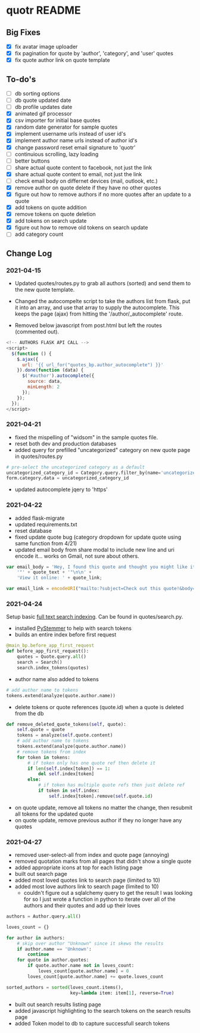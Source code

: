 # quotr README

## Big Fixes
- [x] fix avatar image uploader
- [x] fix pagination for quote by 'author', 'category', and 'user' quotes
- [x] fix quote author link on quote template

## To-do's

- [ ] db sorting options
- [ ] db quote updated date
- [ ] db profile updates date
- [x] animated gif processor
- [x] csv importer for initial base quotes
- [x] random date generator for sample quotes
- [x] implement username urls instead of user id's
- [x] implement author name urls instead of author id's
- [x] change password reset email signature to 'quotr'
- [ ] continuious scrolling, lazy loading
- [ ] better buttons
- [ ] share actual quote content to facebook, not just the link
- [x] share actual quote content to email, not just the link
- [ ] check email body on differnet devices (mail, outlook, etc.)
- [x] remove author on quote delete if they have no other quotes
- [x] figure out how to remove authors if no more quotes after an update to a quote
- [x] add tokens on quote addition
- [x] remove tokens on quote deletion
- [x] add tokens on search update
- [x] figure out how to remove old tokens on search update
- [ ] add category count

## Change Log

### 2021-04-15

- Updated quotes/routes.py to grab all authors (sorted) and send them to the new quote template.

- Changed the autocompelte script to take the authors list from flask, put it into an array, and use that array to supply the autocomplete. This keeps the page (ajax) from hitting the '/author/_autocomplete' route.

- Removed below javascript from post.html but left the routes (commented out).

```javascript
<!-- AUTHORS FLASK API CALL -->
<script>
  $(function () {
    $.ajax({
      url: '{{ url_for("quotes_bp.author_autocomplete") }}'
    }).done(function (data) {
      $('#author').autocomplete({
        source: data,
        minLength: 2
      });
    });
  });
</script>
```

### 2021-04-21

- fixed the mispelling of "widsom" in the sample quotes file.
- reset both dev and production databases
- added query for prefilled "uncategorized" category on new quote page in quotes/routes.py

```python
# pre-select the uncategorized category as a default
uncategorized_category_id = Category.query.filter_by(name='uncategorized').first().id
form.category.data = uncategorized_category_id
```

- updated autocomplete jqery to 'https'

### 2021-04-22

- added flask-migrate  
- updated requirements.txt  
- reset database  
- fixed update quote bug (category dropdown for update quote using same function from 4/21)  
- updated email body from share modal to include new line and uri encode it... works on Gmail, not sure about others.  

```javascript
var email_body = 'Hey, I found this quote and thought you might like it!\n\n' +
    '"' + quote_text + '"\n\n' +
    'View it online: ' + quote_link;

var email_link = encodeURI("mailto:?subject=Check out this quote!&body=" + email_body);
```

### 2021-04-24

Setup basic [full text search indexing](https://bart.degoe.de/building-a-full-text-search-engine-150-lines-of-code/). Can be found in quotes/search.py.

- installed [PyStemmer] to help with search tokens  
- builds an entire index before first request  


[PyStemmer]: https://github.com/snowballstem/pystemmer

```python
@main_bp.before_app_first_request
def before_app_first_request():
    quotes = Quote.query.all()
    search = Search()
    search.index_tokens(quotes)
```

- author name also added to tokens

```python
# add author name to tokens
tokens.extend(analyze(quote.author.name))
```

- delete tokens or quote references (quote.id) when a quote is deleted from the db

```python
def remove_deleted_quote_tokens(self, quote):
    self.quote = quote
    tokens = analyze(self.quote.content)
    # add author name to tokens
    tokens.extend(analyze(quote.author.name))
    # remove tokens from index
    for token in tokens:
        # if token only has one quote ref then delete it
        if len(self.index[token]) == 1:
            del self.index[token]
        else:
            # if token has multiple quote refs then just delete ref
            if token in self.index:
                self.index[token].remove(self.quote.id)
```

- on quote update, remove all tokens no matter the change, then resubmit all tokens for the updated quote  
- on quote update, remove previous author if they no longer have any quotes

### 2021-04-27

- removed user-select-all from index and quote page (annoying)
- removed quotation marks from all pages that didn't show a single quote
- added appropriate icons at top for each listing page
- built out search page
- added most loved quotes link to search page (limited to 10)
- added most love authors link to search page (limited to 10)
    - couldn't figure out a sqlalchemy query to get the result I was looking for so I just wrote a function in python to iterate over all of the authors and their quotes and add up their loves

```python
authors = Author.query.all()

loves_count = {}

for author in authors:
    # skip over author "Unknown" since it skews the results
    if author.name == 'Unknown':
        continue
    for quote in author.quotes:
        if quote.author.name not in loves_count:
            loves_count[quote.author.name] = 0
        loves_count[quote.author.name] += quote.loves_count

sorted_authors = sorted(loves_count.items(),
                        key=lambda item: item[1], reverse=True)
```

- built out search results listing page
- added javascript highlighting to the search tokens on the search results page
- added Token model to db to capture successfull search tokens